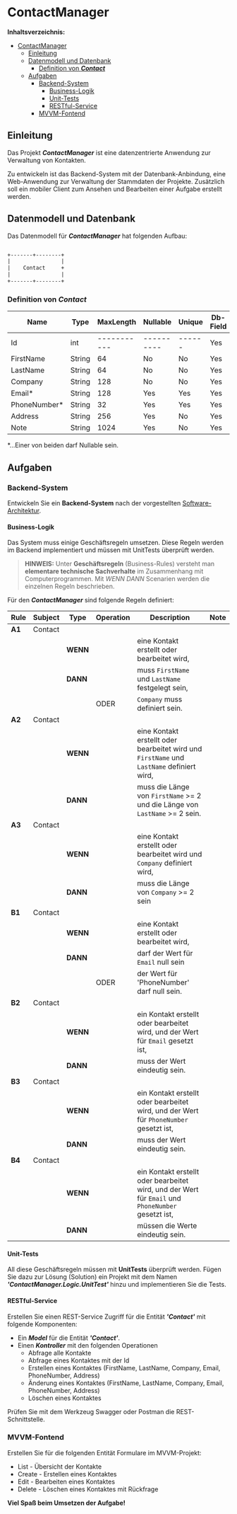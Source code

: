 ﻿
# ContactManager

**Inhaltsverzeichnis:**

- [ContactManager](#contactmanager)
  - [Einleitung](#einleitung)
  - [Datenmodell und Datenbank](#datenmodell-und-datenbank)
    - [Definition von ***Contact***](#definition-von-contact)
  - [Aufgaben](#aufgaben)
    - [Backend-System](#backend-system)
      - [Business-Logik](#business-logik)
      - [Unit-Tests](#unit-tests)
      - [RESTful-Service](#restful-service)
    - [MVVM-Fontend](#mvvm-fontend)

## Einleitung

Das Projekt ***ContactManager*** ist eine datenzentrierte Anwendung zur Verwaltung von Kontakten. 

Zu entwickeln ist das Backend-System mit der Datenbank-Anbindung, eine Web-Anwendung zur Verwaltung der Stammdaten der Projekte. Zusätzlich soll ein mobiler Client zum Ansehen und Bearbeiten einer Aufgabe erstellt werden.

## Datenmodell und Datenbank

Das Datenmodell für ***ContactManager*** hat folgenden Aufbau:

```txt

+-------+--------+ 
|                | 
|    Contact     + 
|                | 
+-------+--------+ 

```

### Definition von ***Contact***

| Name | Type | MaxLength | Nullable |Unique|Db-Field|Access|
|------|------|-----------|----------|------|--------|------|
| Id   | int  |-----------|----------|------| Yes    | R    |
| FirstName | String | 64 | No | No | Yes | RW |
| LastName  | String | 64 | No | No | Yes | RW |
| Company   | String | 128 | No | No | Yes | RW |
| Email* | String | 128 | Yes | Yes | Yes | RW |
| PhoneNumber* | String | 32 | Yes | Yes | Yes | RW |
| Address | String | 256 | Yes | No | Yes | RW |
| Note | String | 1024 | Yes | No | Yes | RW |

*...Einer von beiden darf Nullable sein.

## Aufgaben  

### Backend-System  

Entwickeln Sie ein **Backend-System** nach der vorgestellten [Software-Architektur](https://github.com/leoggehrer/SEArchitecture).

#### Business-Logik  

Das System muss einige Geschäftsregeln umsetzen. Diese Regeln werden im Backend implementiert und müssen mit UnitTests überprüft werden.

> **HINWEIS:** Unter **Geschäftsregeln** (Business-Rules) versteht man **elementare technische Sachverhalte** im Zusammenhang mit Computerprogrammen. Mit *WENN* *DANN* Scenarien werden die einzelnen Regeln beschrieben.  

Für den ***ContactManager*** sind folgende Regeln definiert:

| Rule | Subject | Type | Operation | Description | Note |
|------|---------|------|-----------|-------------|------|
|**A1**| Contact |      |           |             |      |
| | |**WENN**| | eine Kontakt erstellt oder bearbeitet wird, |  |
| | |**DANN**| | muss `FirstName` und `LastName` festgelegt sein, | |
| | | | ODER | `Company` muss definiert sein. |  |
|**A2**| Contact |      |           |             |      |
| | |**WENN**| | eine Kontakt erstellt oder bearbeitet wird und `FirstName` und `LastName` definiert wird, |  |
| | |**DANN**| | muss die Länge von `FirstName` >= 2 und die Länge von `LastName` >= 2 sein. | |
|**A3**| Contact |      |           |             |      |
| | |**WENN**| | eine Kontakt erstellt oder bearbeitet wird und `Company` definiert wird, |  |
| | |**DANN**| | muss die Länge von `Company` >= 2 sein | |
|**B1**| Contact |      |           |             |      |
| | |**WENN**| | eine Kontakt erstellt oder bearbeitet wird, |  |
| | |**DANN**| | darf der Wert für `Email` null sein | |
| | | | ODER | der Wert für 'PhoneNumber' darf null sein. |  |
|**B2**| Contact | | | | |
| | |**WENN**| | ein Kontakt erstellt oder bearbeitet wird, und der Wert für `Email` gesetzt ist, | |
| | |**DANN**| | muss der Wert eindeutig sein. | |
|**B3**| Contact | | | | |
| | |**WENN**| | ein Kontakt erstellt oder bearbeitet wird, und der Wert für `PhoneNumber` gesetzt ist, | |
| | |**DANN**| | muss der Wert eindeutig sein. | |
|**B4**| Contact | | | | |
| | |**WENN**| | ein Kontakt erstellt oder bearbeitet wird, und der Wert für `Email` und `PhoneNumber` gesetzt ist, | |
| | |**DANN**| | müssen die Werte eindeutig sein. | |

#### Unit-Tests  

All diese Geschäftsregeln müssen mit **UnitTests** überprüft werden. Fügen Sie dazu zur Lösung (Solution) ein Projekt mit dem Namen ***'ContactManager.Logic.UnitTest'*** hinzu und implementieren Sie die Tests.

#### RESTful-Service  

Erstellen Sie einen REST-Service Zugriff für die Entität ***'Contact'*** mit folgende Komponenten:

- Ein ***Model*** für die Entität ***'Contact'***.
- Einen ***Kontroller*** mit den folgenden Operationen
  - Abfrage alle Kontakte
  - Abfrage eines Kontaktes mit der Id
  - Erstellen eines Kontaktes (FirstName, LastName, Company, Email, PhoneNumber, Address)
  - Änderung eines Kontaktes (FirstName, LastName, Company, Email, PhoneNumber, Address)
  - Löschen eines Kontaktes

Prüfen Sie mit dem Werkzeug Swagger oder Postman die REST-Schnittstelle.

### MVVM-Fontend  
  
Erstellen Sie für die folgenden Entität Formulare im MVVM-Projekt:  
  
- List   - Übersicht der Kontakte  
- Create - Erstellen eines Kontaktes  
- Edit   - Bearbeiten eines Kontaktes  
- Delete - Löschen eines Kontaktes mit Rückfrage  

**Viel Spaß beim Umsetzen der Aufgabe!**
